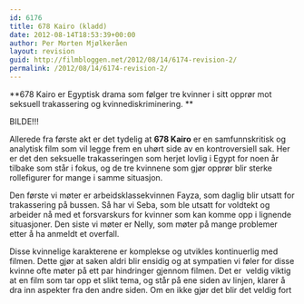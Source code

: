 ```yaml
---
id: 6176
title: 678 Kairo (kladd)
date: 2012-08-14T18:53:39+00:00
author: Per Morten Mjølkeråen
layout: revision
guid: http://filmbloggen.net/2012/08/14/6174-revision-2/
permalink: /2012/08/14/6174-revision-2/
---
```

**678 Kairo er Egyptisk drama som følger tre kvinner i sitt opprør mot seksuell trakassering og kvinnediskriminering. **

BILDE!!!

Allerede fra første akt er det tydelig at **678 Kairo** er en samfunnskritisk og analytisk film som vil legge frem en uhørt side av en kontroversiell sak. Her er det den seksuelle trakasseringen som herjet lovlig i Egypt for noen år tilbake som står i fokus, og de tre kvinnene som gjør opprør blir sterke rollefigurer for mange i samme situasjon.

Den første vi møter er arbeidsklassekvinnen Fayza, som daglig blir utsatt for trakassering på bussen. Så har vi Seba, som ble utsatt for voldtekt og arbeider nå med et forsvarskurs for kvinner som kan komme opp i lignende situasjoner. Den siste vi møter er Nelly, som møter på mange problemer etter å ha anmeldt et overfall.

Disse kvinnelige karakterene er komplekse og utvikles kontinuerlig med filmen. Dette gjør at saken aldri blir ensidig og at sympatien vi føler for disse kvinne ofte møter på ett par hindringer gjennom filmen. Det er  veldig viktig at en film som tar opp et slikt tema, og står på ene siden av linjen, klarer å dra inn aspekter fra den andre siden. Om en ikke gjør det blir det veldig fort

&nbsp;